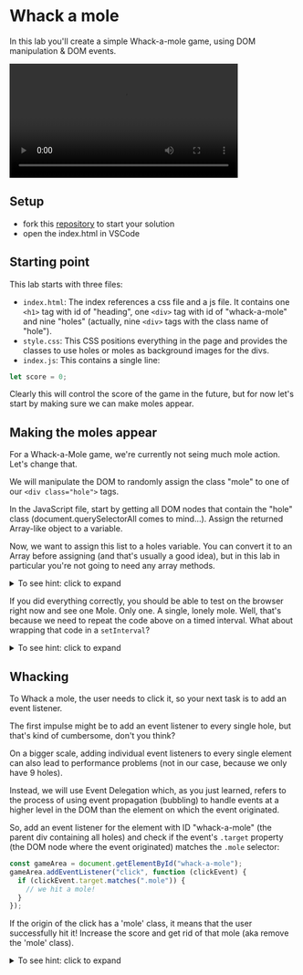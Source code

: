 # Whack a mole

In this lab you'll create a simple Whack-a-mole game, using DOM manipulation & DOM events.

<video mute="" loop="" autoplay="" width="400" src="images/whackamole.mov" class="ng-scope"></video>

## Setup

- fork this [repository](https://github.com/TEJ-Fellowship/whack-a-mole) to start your solution
- open the index.html in VSCode

## Starting point

This lab starts with three files:

- `index.html`: The index references a css file and a js file. It contains one `<h1>` tag with id of "heading", one `<div>` tag with id of "whack-a-mole" and nine "holes" (actually, nine `<div>` tags with the class name of "hole").
- `style.css`: This CSS positions everything in the page and provides the classes to use holes or moles as background images for the divs.
- `index.js`: This contains a single line:

```js
let score = 0;
```

Clearly this will control the score of the game in the future, but for now let's start by making sure we can make moles appear.

## Making the moles appear

For a Whack-a-Mole game, we're currently not seing much mole action. Let's change that.

We will manipulate the DOM to randomly assign the class "mole" to one of our `<div class="hole">` tags.

In the JavaScript file, start by getting all DOM nodes that contain the "hole" class (document.querySelectorAll comes to mind...). Assign the returned Array-like object to a variable.

Now, we want to assign this list to a holes variable. You can convert it to an Array before assigning (and that's usually a good idea), but in this lab in particular you're not going to need any array methods.

<details><summary>To see hint: click to expand</summary>

```js
const randomHoleIndex = Math.floor(Math.random() * holes.length);
holes[randomHoleIndex].classList.toggle("mole");
```

</details>

If you did everything correctly, you should be able to test on the browser right now and see one Mole. Only one. A single, lonely mole. Well, that's because we need to repeat the code above on a timed interval. What about wrapping that code in a `setInterval`?

<details><summary>To see hint: click to expand</summary>

```js
let score = 0;

const holes = document.getElementsByClassName("hole");

setInterval(function () {
  const randomHoleIndex = Math.floor(Math.random() * holes.length);
  holes[randomHoleIndex].classList.toggle("mole");
}, 300);
```

</details>

## Whacking

To Whack a mole, the user needs to click it, so your next task is to add an event listener.

The first impulse might be to add an event listener to every single hole, but that's kind of cumbersome, don't you think?

On a bigger scale, adding individual event listeners to every single element can also lead to performance problems (not in our case, because we only have 9 holes).

Instead, we will use Event Delegation which, as you just learned, refers to the process of using event propagation (bubbling) to handle events at a higher level in the DOM than the element on which the event originated.

So, add an event listener for the element with ID "whack-a-mole" (the parent div containing all holes) and check if the event's `.target` property (the DOM node where the event originated) matches the `.mole` selector:

```js
const gameArea = document.getElementById("whack-a-mole");
gameArea.addEventListener("click", function (clickEvent) {
  if (clickEvent.target.matches(".mole")) {
    // we hit a mole!
  }
});
```

If the origin of the click has a 'mole' class, it means that the user successfully hit it! Increase the score and get rid of that mole (aka remove the 'mole' class).

<details><summary>To see hint: click to expand</summary>

```js
let score = 0;
const scoreDisplay = document.getElementById("score");

const holes = document.getElementsByClassName("hole");

setInterval(function () {
  const randomHoleIndex = Math.floor(Math.random() * holes.length);
  holes[randomHoleIndex].classList.toggle("mole");
}, 300);

const gameArea = document.getElementById("whack-a-mole");
gameArea.addEventListener("click", function (clickEvent) {
  if (clickEvent.target.matches(".mole")) {
    clickEvent.target.classList.remove("mole");
    score++;
    scoreDisplay.innerText = score;
  }
});
```

</details>
